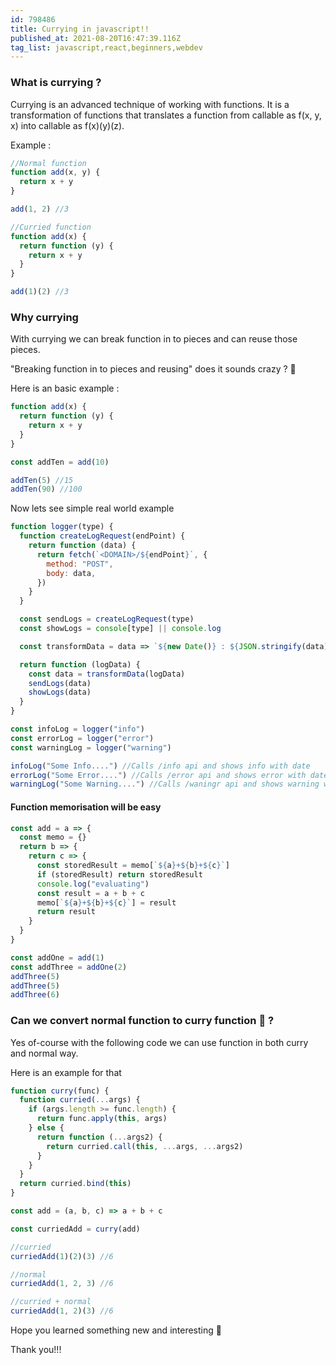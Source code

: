```yaml
---
id: 798486
title: Currying in javascript!!
published_at: 2021-08-20T16:47:39.116Z
tag_list: javascript,react,beginners,webdev
---
```


### What is currying ?

Currying is an advanced technique of working with functions. It is a transformation of functions that translates a function from callable as f(x, y, x) into callable as f(x)(y)(z).

Example :

```javascript
//Normal function
function add(x, y) {
  return x + y
}

add(1, 2) //3

//Curried function
function add(x) {
  return function (y) {
    return x + y
  }
}

add(1)(2) //3
```

### Why currying

With currying we can break function in to pieces and can reuse those pieces.

"Breaking function in to pieces and reusing" does it sounds crazy ? 🤔

Here is an basic example :

```javascript
function add(x) {
  return function (y) {
    return x + y
  }
}

const addTen = add(10)

addTen(5) //15
addTen(90) //100
```

Now lets see simple real world example

```javascript
function logger(type) {
  function createLogRequest(endPoint) {
    return function (data) {
      return fetch(`<DOMAIN>/${endPoint}`, {
        method: "POST",
        body: data,
      })
    }
  }

  const sendLogs = createLogRequest(type)
  const showLogs = console[type] || console.log

  const transformData = data => `${new Date()} : ${JSON.stringify(data)}`

  return function (logData) {
    const data = transformData(logData)
    sendLogs(data)
    showLogs(data)
  }
}

const infoLog = logger("info")
const errorLog = logger("error")
const warningLog = logger("warning")

infoLog("Some Info....") //Calls /info api and shows info with date
errorLog("Some Error....") //Calls /error api and shows error with date
warningLog("Some Warning....") //Calls /waningr api and shows warning with date
```

#### Function memorisation will be easy

```javascript
const add = a => {
  const memo = {}
  return b => {
    return c => {
      const storedResult = memo[`${a}+${b}+${c}`]
      if (storedResult) return storedResult
      console.log("evaluating")
      const result = a + b + c
      memo[`${a}+${b}+${c}`] = result
      return result
    }
  }
}

const addOne = add(1)
const addThree = addOne(2)
addThree(5)
addThree(5)
addThree(6)
```

### Can we convert normal function to curry function 🤔 ?

Yes of-course with the following code we can use function in both curry and normal way.

Here is an example for that

```javascript
function curry(func) {
  function curried(...args) {
    if (args.length >= func.length) {
      return func.apply(this, args)
    } else {
      return function (...args2) {
        return curried.call(this, ...args, ...args2)
      }
    }
  }
  return curried.bind(this)
}

const add = (a, b, c) => a + b + c

const curriedAdd = curry(add)

//curried
curriedAdd(1)(2)(3) //6

//normal
curriedAdd(1, 2, 3) //6

//curried + normal
curriedAdd(1, 2)(3) //6
```

Hope you learned something new and interesting 🤨

Thank you!!!
